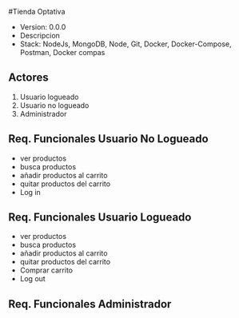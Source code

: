 #Tienda Optativa
- Version: 0.0.0
- Descripcion
- Stack: NodeJs, MongoDB, Node, Git, Docker, Docker-Compose, Postman, Docker compas

## Actores 
1. Usuario logueado
2. Usuario no logueado
3. Administrador

## Req. Funcionales Usuario No Logueado
- ver productos
- busca productos
- añadir productos al carrito
- quitar productos del carrito
- Log in 
## Req. Funcionales Usuario Logueado
- ver productos
- busca productos
- añadir productos al carrito
- quitar productos del carrito
- Comprar carrito
- Log out
## Req. Funcionales Administrador
